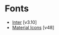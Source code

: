 # Fonts
* [Inter](https://github.com/rsms/inter) [v3.10]
* [Material Icons](https://fonts.gstatic.com/s/materialicons/v48/flUhRq6tzZclQEJ-Vdg-IuiaDsNc.woff2) [v48]
